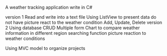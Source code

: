A weather tracking application write in C#

version 1
  Read and write into a text file
  Using ListView to present data
  do not have picture react to the weather condition Add, Update, Delete
version 2
  Using database
  CRUD
  Multiple form
  Chart to compare weather information in different region
  searching function
  picture reaction to weather conditions

Using MVC model to organize projects
